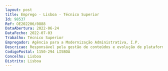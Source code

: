 ```yaml
--- 
layout: post
title: Emprego - Lisboa - Técnico Superior
Id: 98537
Ref: OE202206/0888
DataAbertura: 2022-06-24
DataFecho: 2022-07-03
Trabalho: Técnico Superior
Empregador: Agência para a Modernização Administrativa, I.P.
Descricao: Responsável pela gestão de conteúdos e evolução de plataformas que disponibilizam serviços públicos digitais.•	Assegurar a atualização, adequação e relevância da informação e conteúdos apresentados nos portais da AMA (eportugal.gov.pt, Catálogo de Entidades e Serviços, autenticacao.gov.pt, outros) que disponibilizam informação ou serviços para cidadãos, empresas e administração pública •	Identificar necessidades de melhorias (ao nível de funcionalidade ou visibilidade) nas plataformas que disponibilizam serviços •	Articular com diferentes interlocutores da Administração Pública as necessidades de atualização e catalogação de conteúdos relacionados dos conteúdos disponibilizados nos portais AMA •	Apoio na gestão de contratos e fornecedores externos nas áreas relacionadas com a operação da equipa (gestão de conteúdos, tradução, marketing digital, desenvolvimento web, design, etc.)
CodigoPostal: 1150-294 LISBOA
Concelho: Lisboa
Distrito: Lisboa
--- 
```

